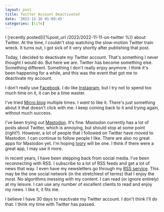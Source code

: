 ```yaml
---
layout: post
title: Twitter Account Deactivated
date: '2022-12-16 01:09:45'
categories: [life]
---
```


I [recently posted]({%post_url /2022/2022-11-11-on-twitter %}) about Twitter. At the time, I couldn't stop watching the slow-motion Twitter train wreck. It turns out, I got sick of it very shortly after publishing that post. 

Today, I decided to deactivate my Twitter account. That's something I never thought I would do. But here we are. Twitter has become something else. Something different. Something I don't really enjoy anymore. I think it's been happening for a while, and this was the event that got me to deactivate my account.

I don't really use [Facebook](https://www.facebook.com). I do like [Instagram](https://www.instagram.com), but I try not to spend too much time on it, it can be a time waster.

I've tried [Micro.blog](https://micro.blog/rwgrier) multiple times. I _want_ to like it. There's just something about it that doesn't click with me. I keep coming back to it and trying again, without much success.

I've been trying out [Mastodon](https://mastodon.social/@rwgrier). It's fine. Mastodon currently has a lot of posts about Twitter, which is annoying, but should stop at some point (right?). However, a lot of people that I followed on Twitter have moved to Mastodon. I can continue to follow people I like. There are also no great apps for Mastodon yet. I'm hoping [Ivory](https://tapbots.social/@ivory) will be one. I think if there were a great app, I may use it more.

In recent years, I have been stepping back from social media. I've been reconnecting with RSS. I subscribe to a lot of RSS feeds and get a lot of news that way. I even have my newsletters go through my [RSS service](https://feedbin.com). This may be the one social network (in the stretchiest of terms) that I enjoy the most. No algorithms messing with my content. I can read (or ignore entirely) at my leisure. I can use any number of excellent clients to read and enjoy my news. I like it, it fits me.

I believe I have 30 days to reactivate my Twitter account. I don't think I'll do that. I think my time with Twitter has passed.

